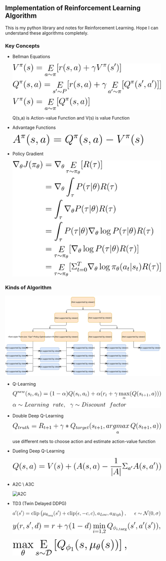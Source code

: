 ## Implementation of Reinforcement Learning Algorithm

This is my python library and notes for Reinforcement Learning. Hope I can understand these algorithms completely.

### Key Concepts

- Bellman Equations

  ![CodeCogsEqn](./image/bellman.svg)
  
  Q(s,a) is Action-value Function and V(s) is value Function
  
- Advantage Functions

  ![advantage](./image/advantage.svg)

- Policy Gradient

  ![policy_gradient](./image/policy_gradient.svg)

### Kinds of Algorithm

![rl_algorithms_9_15](./image/rl_algorithms_9_15.svg)

- Q-Learning

  ![Q-learning](./image/Q-learning.svg)
  
- Double Deep Q-Learning
  
  ![ddqn](./image/ddqn.svg)
  
  use different nets to choose action and estimate action-value function
  
- Dueling Deep Q-Learning

  ![duelingdqn](./image/duelingdqn.svg)

- A2C \ A3C

  ![A2C](/home/czk119/Desktop/RL-learning/image/A2C.svg)

- TD3 (Twin Delayed DDPG)

  ![td3_1](./image/td3_1.svg)

  ![td3_2](./image/td3_2.svg)

  ![td3_3](./image/td3_3.svg)

